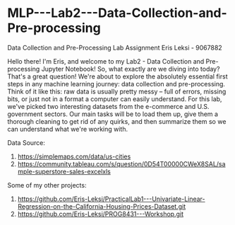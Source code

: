 # MLP---Lab2---Data-Collection-and-Pre-processing
Data Collection and Pre-Processing Lab Assignment
Eris Leksi -  9067882

Hello there! I'm Eris, and welcome to my Lab2 - Data Collection and Pre-processing Jupyter Notebook! So, what exactly are we diving into today? That's a great question!
We're about to explore the absolutely essential first steps in any machine learning journey: data collection and pre-processing. Think of it like this: raw data is usually pretty messy – full of errors, missing bits, or just not in a format a computer can easily understand. 
For this lab, we've picked two interesting datasets from the e-commerce and U.S. government sectors. Our main tasks will be to load them up, give them a thorough cleaning to get rid of any quirks, and then summarize them so we can understand what we're working with.

Data Source:

1. https://simplemaps.com/data/us-cities
2. https://community.tableau.com/s/question/0D54T00000CWeX8SAL/sample-superstore-sales-excelxls

Some of my other projects:

1. https://github.com/Eris-Leksi/PracticalLab1---Univariate-Linear-Regression-on-the-California-Housing-Prices-Dataset.git
2. https://github.com/Eris-Leksi/PROG8431---Workshop.git

